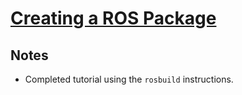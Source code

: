 # [Creating a ROS Package](http://wiki.ros.org/ROS/Tutorials/CreatingPackage)

## Notes

- Completed tutorial using the `rosbuild` instructions.
